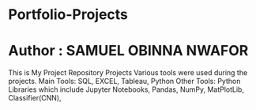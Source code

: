 # Portfolio-Projects
# Author : SAMUEL OBINNA NWAFOR
 This is My Project Repository Projects 
 Various tools were used during the projects.
 Main Tools: SQL, EXCEL, Tableau, Python
 Other Tools: Python Libraries which include Jupyter Notebooks, Pandas, NumPy, MatPlotLib, Classifier(CNN),
 
